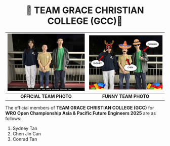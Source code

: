 <h1 align="center">🛑 TEAM GRACE CHRISTIAN COLLEGE (GCC)🛑</h1>


| ![official team photo](https://github.com/GoodLogic456/PRO2025-FutureEngineers/blob/main/t-photos/official%20team%20photo.jpg) | ![funny team photo](https://github.com/GoodLogic456/PRO2025-FutureEngineers/blob/main/t-photos/funny%20team%20photo.jpg)|
|:--------------------------:|:--------------------------:|
| **OFFICIAL TEAM PHOTO**      | **FUNNY TEAM PHOTO**      |

The official members of **TEAM GRACE CHRISTIAN COLLEGE (GCC)** for **WRO Open Championship Asia & Pacific Future Engineers 2025** are as follows:
1. Sydney Tan
2. Chen Jin Can
3. Conrad Tan
